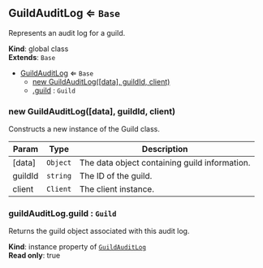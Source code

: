<a name="GuildAuditLog"></a>

## GuildAuditLog ⇐ <code>Base</code>
Represents an audit log for a guild.

**Kind**: global class  
**Extends**: <code>Base</code>  

* [GuildAuditLog](#GuildAuditLog) ⇐ <code>Base</code>
    * [new GuildAuditLog([data], guildId, client)](#new_GuildAuditLog_new)
    * [.guild](#GuildAuditLog+guild) : <code>Guild</code>

<a name="new_GuildAuditLog_new"></a>

### new GuildAuditLog([data], guildId, client)
Constructs a new instance of the Guild class.


| Param | Type | Description |
| --- | --- | --- |
| [data] | <code>Object</code> | The data object containing guild information. |
| guildId | <code>string</code> | The ID of the guild. |
| client | <code>Client</code> | The client instance. |

<a name="GuildAuditLog+guild"></a>

### guildAuditLog.guild : <code>Guild</code>
Returns the guild object associated with this audit log.

**Kind**: instance property of [<code>GuildAuditLog</code>](#GuildAuditLog)  
**Read only**: true  
